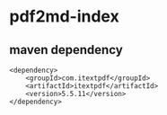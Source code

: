 # pdf2md-index

## maven dependency

    <dependency>
        <groupId>com.itextpdf</groupId>
        <artifactId>itextpdf</artifactId>
        <version>5.5.11</version>
    </dependency>
    
